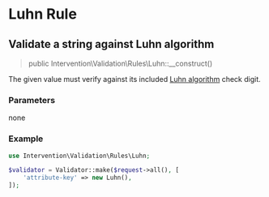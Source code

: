 # Luhn Rule
## Validate a string against Luhn algorithm

> public Intervention\Validation\Rules\Luhn::__construct()

The given value must verify against its included [Luhn algorithm](https://en.wikipedia.org/wiki/Luhn_algorithm) check digit.

### Parameters

none

### Example

```php
use Intervention\Validation\Rules\Luhn;

$validator = Validator::make($request->all(), [
    'attribute-key' => new Luhn(),
]);
```


